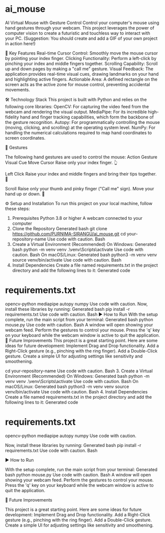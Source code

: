 # ai_mouse

AI Virtual Mouse with Gesture Control
Control your computer's mouse using hand gestures through your webcam. This project leverages the power of computer vision to create a futuristic and touchless way to interact with your PC.
(Suggestion: You should create and add a GIF of your own project in action here!)

🌟 Key Features
Real-time Cursor Control: Smoothly move the mouse cursor by pointing your index finger.
Clicking Functionality: Perform a left-click by pinching your index and middle fingers together.
Scrolling Capability: Scroll up and down pages by making a "call me" gesture.
Visual Feedback: The application provides real-time visual cues, drawing landmarks on your hand and highlighting active fingers.
Actionable Area: A defined rectangle on the screen acts as the active zone for mouse control, preventing accidental movements.

🛠️ Technology Stack
This project is built with Python and relies on the following core libraries:
OpenCV: For capturing the video feed from the webcam and rendering the visual output.
MediaPipe: For its incredible high-fidelity hand and finger tracking capabilities, which form the backbone of the gesture recognition.
Autopy: For programmatically controlling the mouse (moving, clicking, and scrolling) at the operating system level.
NumPy: For handling the numerical calculations required to map hand coordinates to screen coordinates.

🤙 Gestures

The following hand gestures are used to control the mouse:
Action	Gesture	Visual Cue
Move Cursor	Raise only your index finger.	👆

Left Click	Raise your index and middle fingers and bring their tips together.	🤏

Scroll	Raise only your thumb and pinky finger ("Call me" sign). Move your hand up or down.	🤙


⚙️ Setup and Installation
To run this project on your local machine, follow these steps:
1. Prerequisites
Python 3.8 or higher
A webcam connected to your computer
2. Clone the Repository
Generated bash
git clone https://github.com/PURNIMA-SIRANGU/ai_mouse.git
cd your-repository-name
Use code with caution.
Bash
3. Create a Virtual Environment (Recommended)
On Windows:
Generated bash
python -m venv venv
.\venv\Scripts\activate
Use code with caution.
Bash
On macOS/Linux:
Generated bash
python3 -m venv venv
source venv/bin/activate
Use code with caution.
Bash
4. Install Dependencies
Create a file named requirements.txt in the project directory and add the following lines to it:
Generated code
# requirements.txt
opencv-python
mediapipe
autopy
numpy
Use code with caution.
Now, install these libraries by running:
Generated bash
pip install -r requirements.txt
Use code with caution.
Bash
▶️ How to Run
With the setup complete, run the main script from your terminal:
Generated bash
python mouse.py
Use code with caution.
Bash
A window will open showing your webcam feed. Perform the gestures to control your mouse. Press the 'q' key on your keyboard while the webcam window is active to quit the application.
🚀 Future Improvements
This project is a great starting point. Here are some ideas for future development:
Implement Drag and Drop functionality.
Add a Right-Click gesture (e.g., pinching with the ring finger).
Add a Double-Click gesture.
Create a simple UI for adjusting settings like sensitivity and smoothening.

cd your-repository-name
Use code with caution.
Bash
3. Create a Virtual Environment (Recommended)
On Windows:
Generated bash
python -m venv venv
.\venv\Scripts\activate
Use code with caution.
Bash
On macOS/Linux:
Generated bash
python3 -m venv venv
source venv/bin/activate
Use code with caution.
Bash
4. Install Dependencies
Create a file named requirements.txt in the project directory and add the following lines to it:
Generated code


# requirements.txt
opencv-python
mediapipe
autopy
numpy
Use code with caution.

Now, install these libraries by running:
Generated bash
pip install -r requirements.txt
Use code with caution.
Bash

▶️ How to Run

With the setup complete, run the main script from your terminal:
Generated bash
python mouse.py
Use code with caution.
Bash
A window will open showing your webcam feed. Perform the gestures to control your mouse. Press the 'q' key on your keyboard while the webcam window is active to quit the application.

🚀 Future Improvements

This project is a great starting point. Here are some ideas for future development:
Implement Drag and Drop functionality.
Add a Right-Click gesture (e.g., pinching with the ring finger).
Add a Double-Click gesture.
Create a simple UI for adjusting settings like sensitivity and smoothening.
